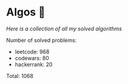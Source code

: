 # Algos 🏯

_Here is a collection of all my solved algorithms_

Number of solved problems:
- leetcode: 968
- codewars: 80
- hackerrank: 20

Total: 1068
